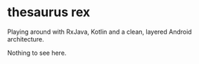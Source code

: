 # thesaurus rex
Playing around with RxJava, Kotlin and a clean, layered Android architecture.

Nothing to see here.

